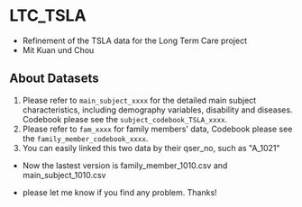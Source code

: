 # LTC_TSLA
* Refinement of the TSLA data for the Long Term Care project
* Mit Kuan und Chou


## About Datasets

1. Please refer to ```main_subject_xxxx``` for the detailed main subject characteristics, including demography variables, disability and diseases. Codebook please see the  ```subject_codebook_TSLA_xxxx```.
2. Please refer to ```fam_xxxx```  for family members' data, Codebook please see the ```family_member_codebook_xxxx```. 
3. You can easily linked this two data by their qser_no, such as "A_1021"

* Now the lastest version is family_member_1010.csv and main_subject_1010.csv

* please let me know if you find any problem. Thanks! 

